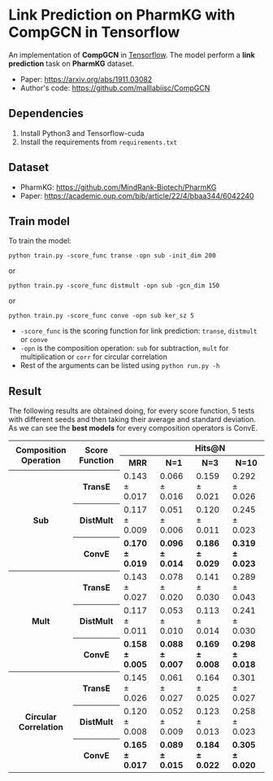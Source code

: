 # Link Prediction on PharmKG with CompGCN in Tensorflow
An implementation of **CompGCN** in [Tensorflow](https://www.tensorflow.org/). The model perform a **link prediction** task on **PharmKG** dataset. 
- Paper: https://arxiv.org/abs/1911.03082
- Author's code: https://github.com/malllabiisc/CompGCN

## Dependencies
1. Install Python3 and Tensorflow-cuda
2. Install the requirements from `requirements.txt`

## Dataset
- PharmKG: https://github.com/MindRank-Biotech/PharmKG
- Paper: https://academic.oup.com/bib/article/22/4/bbaa344/6042240
## Train model
To train the model:

`python train.py -score_func transe -opn sub -init_dim 200`

or

`python train.py -score_func distmult -opn sub -gcn_dim 150`

or

`python train.py -score_func conve -opn sub ker_sz 5`

- `-score_func` is the scoring function for link prediction: `transe`, `distmult` or `conve`
- `-opn` is the composition operation: `sub` for subtraction, `mult` for multiplication or `corr` for circular correlation
- Rest of the arguments can be listed using `python run.py -h`

## Result
The following results are obtained doing, for every score function, 5 tests with different seeds and then taking their average and standard deviation.
As we can see the **best models** for every composition operators is ConvE. 

<table>
   <tbody><tr>
      <th rowspan="2">Composition Operation
      </th><th rowspan="2">Score Function
      </th><td></td>
      <th colspan="4">Hits@N
   </th></tr>
   <tr>
      <th>MRR
      </th><th>N=1
      </th><th>N=3
      </th><th>N=10
   </th></tr>
   <tr>
      <th rowspan="3">Sub
      </th><th>TransE
      </th><td>0.143 ± 0.017</td>
      <td>0.066 ± 0.016</td>
      <td>0.159 ± 0.021</td>
      <td>0.292 ± 0.026</td>
   </tr>
   <tr>
      <th>DistMult
      </th><td>0.117 ± 0.009</td>
      <td>0.051 ± 0.006</td>
      <td>0.120 ± 0.011</td>
      <td>0.245 ± 0.023</td>
   </tr>
   <tr>
      <th>ConvE
      </th><td><b>0.170 ± 0.019</b></td>
      <td><b>0.096 ± 0.014</b></td>
      <td><b>0.186 ± 0.029</b></td>
      <td><b>0.319 ± 0.023</b></td>
   </tr>
   <tr>
      <th rowspan="3">Mult
      </th><th>TransE
      </th><td>0.143 ± 0.027</td>
      <td>0.078 ± 0.020</td>
      <td>0.141 ± 0.030</td>
      <td>0.289 ± 0.043</td>
   </tr>
   <tr>
      <th>DistMult
      </th><td>0.117 ± 0.011</td>
      <td>0.053 ± 0.010</td>
      <td>0.113 ± 0.014</td>
      <td>0.241 ± 0.030</td>
   </tr>
   <tr>
      <th>ConvE
      </th><td><b>0.158 ± 0.005</b></td>
      <td><b>0.088 ± 0.007</b></td>
      <td><b>0.169 ± 0.008</b></td>
      <td><b>0.298 ± 0.018</b></td>
   </tr>
   <tr>
      <th rowspan="3">Circular Correlation
      </th><th>TransE
      </th><td>0.145 ± 0.026</td>
      <td>0.061 ± 0.027</td>
      <td>0.164 ± 0.025</td>
      <td>0.301 ± 0.027</td>
   </tr>
   <tr>
      <th>DistMult
      </th><td>0.120 ± 0.008</td>
      <td>0.052 ± 0.009</td>
      <td>0.123 ± 0.013</td>
      <td>0.258 ± 0.023</td>
   </tr>
   <tr>
      <th>ConvE
      </th><td><b>0.165 ± 0.017</b></td>
      <td><b>0.089 ± 0.015</b></td>
      <td><b>0.184 ± 0.022</b></td>
      <td><b>0.305 ± 0.020</b></td>
   </tr>
   
</tbody></table>
